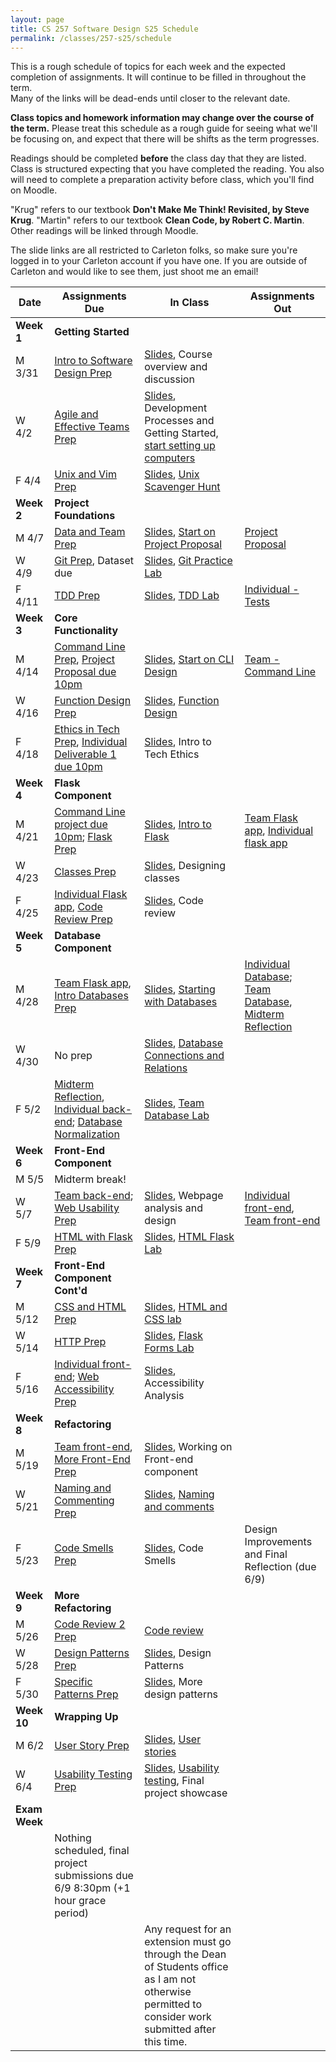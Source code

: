 ```yaml
---
layout: page
title: CS 257 Software Design S25 Schedule
permalink: /classes/257-s25/schedule
---
```


This is a rough schedule of topics for each week and the expected completion of assignments.
It will continue to be filled in throughout the term.  
Many of the links will be dead-ends until closer to the relevant date.

**Class topics and homework information may change over the course of the term.** Please treat this schedule as a rough guide for seeing what we'll be focusing on, and expect that there will be shifts as the term progresses.

Readings should be completed **before** the class day that they are listed. Class is structured expecting that you have completed the reading. You also will need to complete a preparation activity before class, which you'll find on Moodle.

"Krug" refers to our textbook **Don't Make Me Think! Revisited, by Steve Krug**.
"Martin" refers to our textbook **Clean Code, by Robert C. Martin**.
Other readings will be linked through Moodle.

The slide links are all restricted to Carleton folks, so make sure you're logged in to your Carleton account if you have one. If you are outside of Carleton and would like to see them, just shoot me an email!

| Date	| Assignments Due	| In Class |	Assignments Out |
| ------- | --------------- | ------------- | -------------- |
| **Week 1** | **Getting Started** |  | |
| M 3/31 | [Intro to Software Design Prep](intro-prep) | [Slides](https://docs.google.com/presentation/d/1WnPY3SFwvPkgFUhUWt5_yYeiLyoN_4-BSbDSUv4mNZ0/edit?usp=sharing), Course overview and discussion|  |
| W 4/2 | [Agile and Effective Teams Prep](agile-prep) | [Slides](https://docs.google.com/presentation/d/1YZo8-zWXact2-LJYutwCY5qA1w8643E17TTaG-6gjdY/edit?usp=sharing),<br> Development Processes and Getting Started, [start setting up computers](getting-started) |  |
| F 4/4 | [Unix and Vim Prep](unix-prep) | [Slides](https://docs.google.com/presentation/d/1fKEwC6sWXF5k5m1qVVtHMG2OoYyJpuGtoQmWvaW6goY/edit?usp=drive_link), [Unix Scavenger Hunt](unix-scavenger-hunt) | |
| **Week 2** | **Project Foundations** | | |
| M 4/7 | [Data and Team Prep](data-prep) |[Slides](https://docs.google.com/presentation/d/1fKEwC6sWXF5k5m1qVVtHMG2OoYyJpuGtoQmWvaW6goY/edit?usp=sharing), [Start on Project Proposal](lab-proposal) | [Project Proposal](project-proposal)  | 
| W 4/9 | [Git Prep](git-prep), Dataset due | [Slides](https://docs.google.com/presentation/d/11FOH8S5oi6lDcU9LW_lSYhOqd8k8UQD83fUCPcwsXxE/edit?usp=sharing), [Git Practice Lab](lab-git) | |
| F 4/11 | [TDD Prep](tdd-prep) | [Slides](https://docs.google.com/presentation/d/15NvFCa9MTJhoj0wQ4EHBn4_rPMKyQx5cH7XyX8qfH_0/edit?usp=sharing), [TDD Lab](tdd-lab)  |[Individual - Tests](project-1-ind) |
| **Week 3** | **Core Functionality** | | |
| M 4/14 |[Command Line Prep](cl-prep),    [Project Proposal due 10pm](project-proposal) | [Slides](https://docs.google.com/presentation/d/1JQQRwkaVAuDf7s-O0jg-I9EXZvEWkDh2shnNciliDKc/edit?usp=sharing), [Start on CLI Design](command-line-design) | [Team - Command Line](project-command-line)  |
| W 4/16 | [Function Design Prep](function-prep) | [Slides](https://docs.google.com/presentation/d/1B6AarW7Rxt5TNfaYHdRIWPHw7mwW7nZfBvwt8k_fD1g/edit?usp=sharing), [Function Design](labfunctions.pdf) | |
| F 4/18 | [Ethics in Tech Prep](ethics-prep), [Individual Deliverable 1 due 10pm](project-1-ind) | [Slides](https://docs.google.com/presentation/d/1j6S1cAIV4xTPk9ahTNXzXG3dcHpNnw-PG_gD0Hwf_-s/edit?usp=sharing), Intro to Tech Ethics | |
| **Week 4** | **Flask Component** | | |
| M 4/21 | [Command Line project due 10pm](project-command-line); [Flask Prep](flask-prep)| [Slides](https://docs.google.com/presentation/d/1d-OCON0Hts7RwoBznL5TLp8covV02Av4EhsF9dRzVho/edit?usp=sharing), [Intro to Flask](flask-intro) | [Team Flask app](project-2-flask), [Individual flask app](project-2-ind) |
| W 4/23 | [Classes Prep](classes-prep) | [Slides](https://docs.google.com/presentation/d/18i21nuvvKw7Ol5hzfGTYwmFMMq7dUylt2S33AKUevuo/edit?usp=sharing), Designing classes | |
| F 4/25 | [Individual Flask app](project-2-ind), [Code Review Prep](code-review-prep) | [Slides](https://docs.google.com/presentation/d/13tOSQE_wzQZOjPVFRxc5or_YTKDC0ukpZfZ7bI27MGk/edit?usp=sharing), Code review | |
| **Week 5** | **Database Component** | | |
| M 4/28 | [Team Flask app](project-2-flask), [Intro Databases Prep](intro-database-prep) | [Slides](https://docs.google.com/presentation/d/1mEIbAmk6QN8w8FbpP8R8QULP5oUUez-oec-T_TPuo5U/edit?usp=sharing), [Starting with Databases](database-lab) | [Individual Database](project-3-ind); [Team Database](project-3-backend), [Midterm Reflection](reflection-mid)|
| W 4/30 |  No prep |[Slides](https://docs.google.com/presentation/d/1r_XRuiUaGLbMqe_FqPajQJsU0nhsNUwCJObtxjIzYHg/edit?usp=sharing), [Database Connections and Relations](psycopg2)  | |
| F 5/2 | [Midterm Reflection](reflection-mid), [Individual back-end](project-3-ind); [Database Normalization](normalization-prep) | [Slides](https://docs.google.com/presentation/d/1tK5MQR1cWRzb_IXgoZYPn0lmoo1VO7nskWv5-tMtENk/edit?usp=sharing), [Team Database Lab](team-database-lab) |  |
| **Week 6** | **Front-End Component** | | |
| M 5/5 | Midterm break! | | |
| W 5/7 |[Team back-end](project-3-backend);  [Web Usability Prep](web-usability-prep) | [Slides](https://docs.google.com/presentation/d/1hhqs62UwBo2aelissffSwAecoAPOCqg8f3mJlFnuZlQ/edit?usp=sharing), Webpage analysis and design | [Individual front-end](project-4-ind), [Team front-end](project-4-front-end)|
| F 5/9 | [HTML with Flask Prep](html-prep) | [Slides](https://docs.google.com/presentation/d/1ZE0huatpV9CzWhDmZ8JElYY3R7YArxRxqmdRx3pDvzI/edit?usp=sharing), [HTML Flask Lab](flask-html) | |
| **Week 7** | **Front-End Component Cont'd** | | |
| M 5/12 | [CSS and HTML Prep](css-html-prep) | [Slides](https://docs.google.com/presentation/d/1vtkISlcEg1PoZh828RCyIRpOWVs4odMCSYIfRT-fjx8/edit?usp=sharing), [HTML and CSS lab](lab-html-css) | |
| W 5/14 | [HTTP Prep](http-prep) | [Slides](https://docs.google.com/presentation/d/1dXNoZirxS3ZBXIC8V7AZYa1bs39Ug9_qyCsTl_qYu90/edit?usp=sharing), [Flask Forms Lab](flask-form) | |
| F 5/16 |[Individual front-end](project-4-ind); [Web Accessibility Prep](accessibility-prep) | [Slides](), Accessibility Analysis | |
| **Week 8** | **Refactoring** | | |
| M 5/19 | [Team front-end](project-4-front-end), [More Front-End Prep](more-front-prep) | [Slides](), Working on Front-end component | |
| W 5/21 | [Naming and Commenting Prep](naming-prep) | [Slides](), [Naming and comments](https://docs.google.com/document/d/17oI-pCdvU2ICfR14rQbEbVLrZdhzQvPp4CSt_qmtXNs/edit?usp=sharing) | |
| F 5/23 | [Code Smells Prep](code-smells-prep) | [Slides](), Code Smells | Design Improvements and Final Reflection (due 6/9)|
| **Week 9** | **More Refactoring** | | |
| M 5/26 | [Code Review 2 Prep](review-2-prep) | [Code review](https://docs.google.com/document/d/14XSNJiFra4qo2RKNFcvgE5eRlLiUNyHS-X55gtiRHjk/edit?usp=sharing) | |
| W 5/28 | [Design Patterns Prep](patterns-prep) | [Slides](), Design Patterns | |
| F 5/30 | [Specific Patterns Prep](more-patterns-prep) | [Slides](), More design patterns | |
| **Week 10** | **Wrapping Up** | | |
| M 6/2 | [User Story Prep](user-stories-prep) | [Slides](), [User stories](https://docs.google.com/document/d/10skIpunG7DqVl95JcwhzcgapS85rneG9tflb7XZBRTo/edit?usp=sharing) | |
| W 6/4 | [Usability Testing Prep](usability-prep) | [Slides](), [Usability testing](https://docs.google.com/document/d/167KzdJLn9OehrfxzPmUA9xB4zunkNrkrBJB40GsDlBk/edit?usp=drive_link), Final project showcase | |
| **Exam Week** | | |
| |Nothing scheduled, final project submissions due 6/9 8:30pm (+1 hour grace period) | | |
| | | Any request for an extension must go through the Dean of Students office as I am not otherwise permitted to consider work submitted after this time. | |

